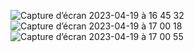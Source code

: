 ![Capture d’écran 2023-04-19 à 16 45 32](https://user-images.githubusercontent.com/115930271/233115374-9860fd69-28e1-403e-9270-5c6fd26f24c8.png)
![Capture d’écran 2023-04-19 à 17 00 18](https://user-images.githubusercontent.com/115930271/233117406-91596a86-29cc-4a1a-bc5d-b2d95de843d6.png)
![Capture d’écran 2023-04-19 à 17 00 55](https://user-images.githubusercontent.com/115930271/233117413-985b860f-2041-4a57-bd31-65cef12fc626.png)
